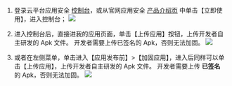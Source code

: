 1. 登录云平台应用安全 [控制台](http://console.tce.fsphere.cn/legu/myapplication/index)，或从官网应用安全 [产品介绍页](http://tcecqpoc.fsphere.cn/product/ms?idx=2) 中单击【立即使用】，进入控制台；
![](http://imgcache.tcecqpoc.fsphere.cn/image/mc.qcloudimg.com/static/img/fac9d426eb2447af28f84ceae15710c4/image.png)

2. 进入控制台后，直接进我的应用页面，单击【上传应用】按钮，上传开发者自主研发的 Apk 文件。
开发者需要上传已签名的 Apk，否则无法加固。
![](http://imgcache.tcecqpoc.fsphere.cn/image/mc.qcloudimg.com/static/img/4adb48fddc3ed486f2b1c89a27707a18/image.png)

3. 或者在左侧菜单，单击进入【应用发布前】>【加固应用】，进入后同样可以单击【上传应用】，上传开发者自主研发的 Apk 文件。
开发者需要上传 **已签名** 的 Apk，否则无法加固。
![](http://imgcache.tcecqpoc.fsphere.cn/image/mc.qcloudimg.com/static/img/bbaf9d40657bc2faaa2b10da3f58c490/image.png)
